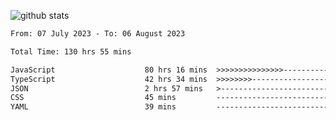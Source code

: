 
![github stats](https://github-readme-stats.vercel.app/api?username=realmahd1&show_icons=true&theme=codeSTACKr&hide_rank=true&count_private=true)

<!--START_SECTION:waka-->

```txt
From: 07 July 2023 - To: 06 August 2023

Total Time: 130 hrs 55 mins

JavaScript                    80 hrs 16 mins  >>>>>>>>>>>>>>>----------   61.32 %
TypeScript                    42 hrs 34 mins  >>>>>>>>-----------------   32.52 %
JSON                          2 hrs 57 mins   >------------------------   02.26 %
CSS                           45 mins         -------------------------   00.58 %
YAML                          39 mins         -------------------------   00.51 %
```

<!--END_SECTION:waka-->
